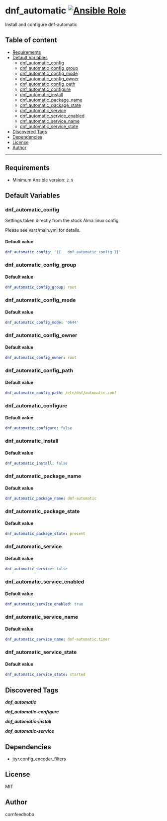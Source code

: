 # dnf_automatic [![Ansible Role](https://img.shields.io/ansible/role/d/cornfeedhobo/dnf_automatic)](https://galaxy.ansible.com/cornfeedhobo/dnf_automatic)

Install and configure dnf-automatic

## Table of content

- [Requirements](#requirements)
- [Default Variables](#default-variables)
  - [dnf_automatic_config](#dnf_automatic_config)
  - [dnf_automatic_config_group](#dnf_automatic_config_group)
  - [dnf_automatic_config_mode](#dnf_automatic_config_mode)
  - [dnf_automatic_config_owner](#dnf_automatic_config_owner)
  - [dnf_automatic_config_path](#dnf_automatic_config_path)
  - [dnf_automatic_configure](#dnf_automatic_configure)
  - [dnf_automatic_install](#dnf_automatic_install)
  - [dnf_automatic_package_name](#dnf_automatic_package_name)
  - [dnf_automatic_package_state](#dnf_automatic_package_state)
  - [dnf_automatic_service](#dnf_automatic_service)
  - [dnf_automatic_service_enabled](#dnf_automatic_service_enabled)
  - [dnf_automatic_service_name](#dnf_automatic_service_name)
  - [dnf_automatic_service_state](#dnf_automatic_service_state)
- [Discovered Tags](#discovered-tags)
- [Dependencies](#dependencies)
- [License](#license)
- [Author](#author)

---

## Requirements

- Minimum Ansible version: `2.9`

## Default Variables

### dnf_automatic_config

Settings taken directly from the stock Alma linux config.

Please see vars/main.yml for details.

#### Default value

```YAML
dnf_automatic_config: '{{ __dnf_automatic_config }}'
```

### dnf_automatic_config_group

#### Default value

```YAML
dnf_automatic_config_group: root
```

### dnf_automatic_config_mode

#### Default value

```YAML
dnf_automatic_config_mode: '0644'
```

### dnf_automatic_config_owner

#### Default value

```YAML
dnf_automatic_config_owner: root
```

### dnf_automatic_config_path

#### Default value

```YAML
dnf_automatic_config_path: /etc/dnf/automatic.conf
```

### dnf_automatic_configure

#### Default value

```YAML
dnf_automatic_configure: false
```

### dnf_automatic_install

#### Default value

```YAML
dnf_automatic_install: false
```

### dnf_automatic_package_name

#### Default value

```YAML
dnf_automatic_package_name: dnf-automatic
```

### dnf_automatic_package_state

#### Default value

```YAML
dnf_automatic_package_state: present
```

### dnf_automatic_service

#### Default value

```YAML
dnf_automatic_service: false
```

### dnf_automatic_service_enabled

#### Default value

```YAML
dnf_automatic_service_enabled: true
```

### dnf_automatic_service_name

#### Default value

```YAML
dnf_automatic_service_name: dnf-automatic.timer
```

### dnf_automatic_service_state

#### Default value

```YAML
dnf_automatic_service_state: started
```

## Discovered Tags

**_dnf_automatic_**

**_dnf_automatic-configure_**

**_dnf_automatic-install_**

**_dnf_automatic-service_**


## Dependencies

- jtyr.config_encoder_filters

## License

MIT

## Author

cornfeedhobo
